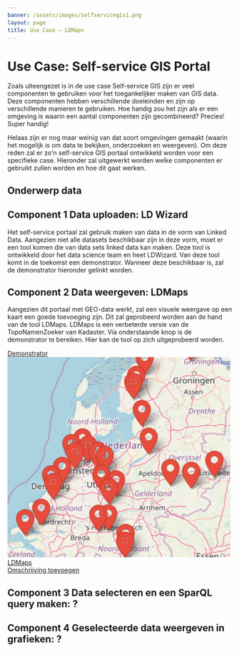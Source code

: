 ```yaml
---
banner: /assets/images/selfservicegis1.png
layout: page
title: Use Case ― LDMaps
---
```

# Use Case: Self-service GIS Portal

Zoals uiteengezet is in de use case Self-service GIS zijn er veel componenten te gebruiken voor het toegankelijker maken 
van GIS data. Deze componenten hebben verschillende doeleinden en zijn op verschillende manieren te gebruiken. Hoe 
handig zou het zijn als er een omgeving is waarin een aantal componenten zijn gecombineerd? Precies! Super handig!

Helaas zijn er nog maar weinig van dat soort omgevingen gemaakt (waarin het mogelijk is om data te bekijken, onderzoeken 
en weergeven). Om deze reden zal er zo'n self-service GIS portaal ontwikkeld worden voor een specifieke case. Hieronder 
zal uitgewerkt worden welke componenten er gebruikt zullen worden en hoe dit gaat werken.

## Onderwerp data 


## Component 1 Data uploaden: LD Wizard
Het self-service portaal zal gebruik maken van data in de vorm van Linked Data. Aangezien niet alle datasets beschikbaar 
zijn in deze vorm, moet er een tool komen die van data sets linked data kan maken. Deze tool is ontwikkeld door het data 
science team en heet LDWizard. Van deze tool komt in de toekomst een demonstrator. Wanneer deze beschikbaar is, zal de 
demonstrator hieronder gelinkt worden. 


## Component 2 Data weergeven: LDMaps
Aangezien dit portaal met GEO-data werkt, zal een visuele weergave op een kaart een goede toevoeging zijn. Dit zal 
geprobeerd worden aan de hand van de tool LDMaps. LDMaps is een verbeterde versie van de TopoNamenZoeker van Kadaster. 
Via onderstaande knop is de demonstrator te bereiken. Hier kan de tool op zich uitgeprobeerd worden.


<div class="cards-wrapper">
  <a href="/demonstrators/LDMaps/index.html">
    <div class="card">
      <div class="card-type">Demonstrator</div>
      <img class="card-image" src="/assets/images/Plattegrond-ldmaps.PNG">
      <div class="card-title">LDMaps</div>
      <div class="card-description"> Omschrijving toevoegen</div>
    </div>
  </a>
</div>

## Component 3 Data selecteren en een SparQL query maken: ?

## Component 4 Geselecteerde data weergeven in grafieken: ?




